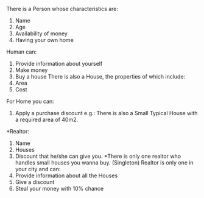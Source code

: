 There is a Person whose characteristics are:
1. Name
2. Age
3. Availability of money
4. Having your own home

Human can:
1. Provide information about yourself
2. Make money
3. Buy a house
There is also a House, the properties of which include:
1. Area
2. Cost

For Home you can:
1. Apply a purchase discount
e.g.: There is also a Small Typical House with a required area of
40m2.

*Realtor:
1. Name
2. Houses
3. Discount that he/she can give you.
*There is only one realtor who handles small houses you wanna
buy. (Singleton)
Realtor is only one in your city and can:
1. Provide information about all the Houses
2. Give a discount
3. Steal your money with 10% chance
